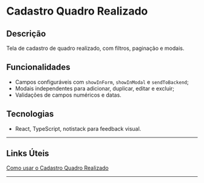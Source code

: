 # Cadastro Quadro Realizado

## Descrição
Tela de cadastro de quadro realizado, com filtros, paginação e modais.

## Funcionalidades
- Campos configuráveis com `showInForm`, `showInModal` e `sendToBackend`;
- Modais independentes para adicionar, duplicar, editar e excluir;
- Validações de campos numéricos e datas.

## Tecnologias
- React, TypeScript, notistack para feedback visual.

---

## Links Úteis
[Como usar o Cadastro Quadro Realizado](../../guias/administrativo/como-usar-cadastro-quadro-realizado)

---